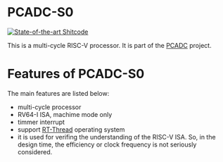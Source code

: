 PCADC-S0
====

[![State-of-the-art Shitcode](https://img.shields.io/static/v1?label=State-of-the-art&message=Shitcode&color=7B5804)](https://github.com/trekhleb/state-of-the-art-shitcode)

This is a multi-cycle RISC-V processor. It is part of the [PCADC](https://github.com/gwbeip/PCADC) project.


# Features of PCADC-S0

The main features are listed below:
- multi-cycle processor
- RV64-I ISA, machime mode only
- timmer interrupt
- support [RT-Thread](https://github.com/RT-Thread/rt-thread) operating system
- it is used for verifing the understanding of the RISC-V ISA. So, in the design time, the efficiency or clock frequency is not seriously considered.